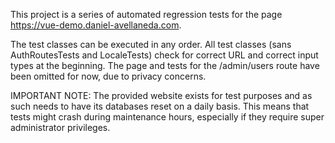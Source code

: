 This project is a series of automated regression tests for the page https://vue-demo.daniel-avellaneda.com.

The test classes can be executed in any order.
All test classes (sans AuthRoutesTests and LocaleTests) check for correct URL and correct input types at the beginning.
The page and tests for the /admin/users route have been omitted for now, due to privacy concerns.

IMPORTANT NOTE:
The provided website exists for test purposes and as such needs to have its databases reset on a daily basis.
This means that tests might crash during maintenance hours, especially if they require super administrator privileges.